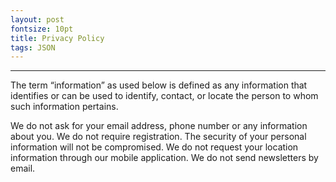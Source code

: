 ```yaml
---
layout: post
fontsize: 10pt
title: Privacy Policy
tags: JSON
---
```


---

The term “information” as used below is defined as any information that identifies or can be used to identify, contact, or locate the person to whom such information pertains.

We do not ask for your email address, phone number or any information about you. We do not require registration. The security of your personal information will not be compromised. We do not request your location information through our mobile application. We do not send newsletters by email.

